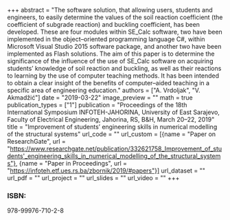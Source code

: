+++
abstract = "The software solution, that allowing users, students and engineers, to easily determine the values of the soil reaction coefficient (the coefficient of subgrade reaction) and buckling coefficient, has been developed. These are four modules within SE_Calc software, two have been implemented in the object–oriented programming language C#, within Microsoft Visual Studio 2015 software package, and another two have been implemented as Flash solutions. The aim of this paper is to determine the significance of the influence of the use of SE_Calc software on acquiring students’ knowledge of soil reaction and buckling, as well as their reactions to learning by the use of computer teaching methods. It has been intended to obtain a clear insight of the benefits of computer–aided teaching in a specific area of engineering education."
authors = ["A. Vrdoljak", "V. Akmadžić"]
date = "2019-03-22"
image_preview = ""
math = true
publication_types = ["1"]
publication = "Proceedings of the 18th International Symposium INFOTEH-JAHORINA, University of East Sarajevo, Faculty of Electrical Engineering, Jahorina, RS, B&H, March 20–22, 2019"
title = "Improvement of students’ engineering skills in numerical modelling of the structural systems"
url_code = ""
url_custom = [{name = "Paper on ResearchGate", url = "https://www.researchgate.net/publication/332621758_Improvement_of_students'_engineering_skills_in_numerical_modelling_of_the_structural_systems"}, {name = "Paper in Proceedings", url = "https://infoteh.etf.ues.rs.ba/zbornik/2019/#papers"}]
url_dataset = ""
url_pdf = ""
url_project = ""
url_slides = ""
url_video = ""
+++
### ISBN:

978-99976-710-2-8
